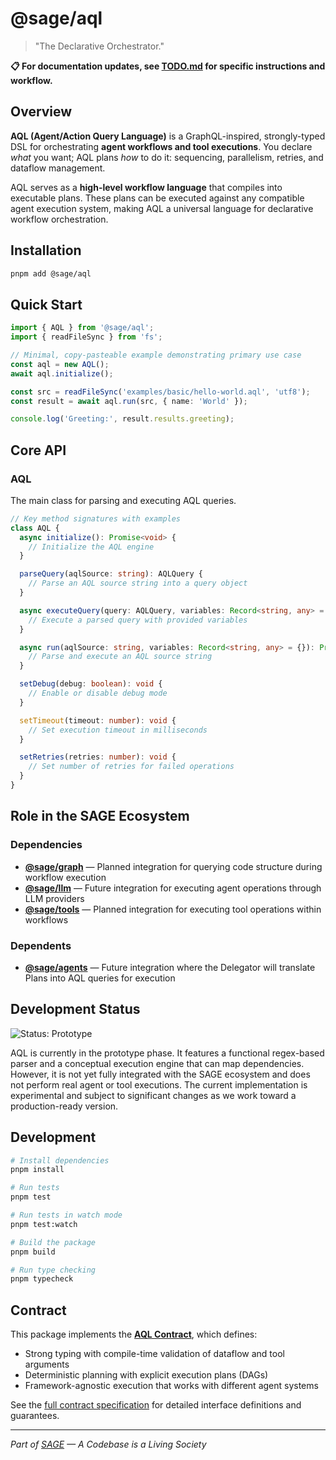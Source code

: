 # @sage/aql

> "The Declarative Orchestrator."

**📋 For documentation updates, see [TODO.md](./TODO.md) for specific instructions and workflow.**

## Overview

**AQL (Agent/Action Query Language)** is a GraphQL-inspired, strongly-typed DSL for orchestrating **agent workflows and tool executions**. You declare _what_ you want; AQL plans _how_ to do it: sequencing, parallelism, retries, and dataflow management.

AQL serves as a **high-level workflow language** that compiles into executable plans. These plans can be executed against any compatible agent execution system, making AQL a universal language for declarative workflow orchestration.

## Installation

```bash
pnpm add @sage/aql
```

## Quick Start

```typescript
import { AQL } from '@sage/aql';
import { readFileSync } from 'fs';

// Minimal, copy-pasteable example demonstrating primary use case
const aql = new AQL();
await aql.initialize();

const src = readFileSync('examples/basic/hello-world.aql', 'utf8');
const result = await aql.run(src, { name: 'World' });

console.log('Greeting:', result.results.greeting);
```

## Core API

### AQL

The main class for parsing and executing AQL queries.

```typescript
// Key method signatures with examples
class AQL {
  async initialize(): Promise<void> {
    // Initialize the AQL engine
  }

  parseQuery(aqlSource: string): AQLQuery {
    // Parse an AQL source string into a query object
  }

  async executeQuery(query: AQLQuery, variables: Record<string, any> = {}): Promise<ExecutionResult> {
    // Execute a parsed query with provided variables
  }

  async run(aqlSource: string, variables: Record<string, any> = {}): Promise<ExecutionResult> {
    // Parse and execute an AQL source string
  }

  setDebug(debug: boolean): void {
    // Enable or disable debug mode
  }

  setTimeout(timeout: number): void {
    // Set execution timeout in milliseconds
  }

  setRetries(retries: number): void {
    // Set number of retries for failed operations
  }
}
```

## Role in the SAGE Ecosystem

### Dependencies
- **[@sage/graph](../graph/README.md)** — Planned integration for querying code structure during workflow execution
- **[@sage/llm](../llm/README.md)** — Future integration for executing agent operations through LLM providers
- **[@sage/tools](../tools/README.md)** — Planned integration for executing tool operations within workflows

### Dependents  
- **[@sage/agents](../agents/README.md)** — Future integration where the Delegator will translate Plans into AQL queries for execution

## Development Status

![Status: Prototype](https://img.shields.io/badge/Status-Prototype-orange)

AQL is currently in the prototype phase. It features a functional regex-based parser and a conceptual execution engine that can map dependencies. However, it is not yet fully integrated with the SAGE ecosystem and does not perform real agent or tool executions. The current implementation is experimental and subject to significant changes as we work toward a production-ready version.

## Development

```bash
# Install dependencies
pnpm install

# Run tests
pnpm test

# Run tests in watch mode  
pnpm test:watch

# Build the package
pnpm build

# Run type checking
pnpm typecheck
```

## Contract

This package implements the **[AQL Contract](./CONTRACT.md)**, which defines:
- Strong typing with compile-time validation of dataflow and tool arguments
- Deterministic planning with explicit execution plans (DAGs)
- Framework-agnostic execution that works with different agent systems

See the [full contract specification](./CONTRACT.md) for detailed interface definitions and guarantees.

---

*Part of [SAGE](../../README.md) — A Codebase is a Living Society*
